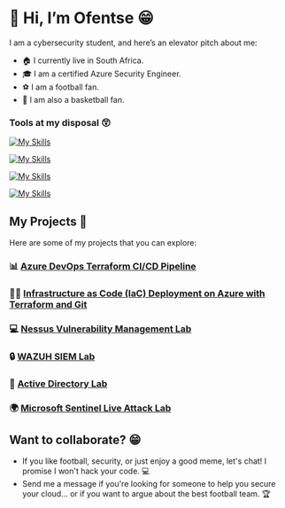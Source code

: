 # 👋 Hi, I’m Ofentse 😁

I am a cybersecurity student, and here’s an elevator pitch about me:

- 🏠 I currently live in South Africa.
- 🎓 I am a certified Azure Security Engineer.
- ⚽ I am a football fan.
- 🏀 I am also a basketball fan.

<!---
OLekgetho/OLekgetho is a ✨ special ✨ repository because its `README.md` (this file) appears on your GitHub profile.
You can click the Preview link to take a look at your changes.
--->

### Tools at my disposal 😲

[![My Skills](https://skillicons.dev/icons?i=azure,git,terraform,githubactions)](https://skillicons.dev)

[![My Skills](https://skillicons.dev/icons?i=py,vscode,kubernetes,docker)](https://skillicons.dev)

[![My Skills](https://skillicons.dev/icons?i=js,html,css,kali)](https://skillicons.dev)

[![My Skills](https://skillicons.dev/icons?i=cs,bash,dotnet,linux)](https://skillicons.dev)

## My Projects 🚀

Here are some of my projects that you can explore:


### 📊 [Azure DevOps Terraform CI/CD Pipeline](https://github.com/OLekgetho/Azure_DevOps_Terraform_CI-CD_Pipeline_Project)
### 🧑‍💻 [Infrastructure as Code (IaC) Deployment on Azure with Terraform and Git](https://github.com/OLekgetho/IaC_Terraform)
### 💻 [Nessus Vulnerability Management Lab](https://github.com/OLekgetho/Nessus-Vulnerability-Management-Lab)
### 🔒 [WAZUH SIEM Lab](https://github.com/OLekgetho/Wazuh_SIEM_Brute-Force_Attack_Demonstration_Home_Lab)
### 👥 [Active Directory Lab](https://github.com/OLekgetho/Active-Directory-Lab)
### 🌍 [Microsoft Sentinel Live Attack Lab](https://github.com/OLekgetho/Microsoft-Sentinel-Live-Attack-Demonstration-Home-Lab)


## Want to collaborate? 😁

- If you like football, security, or just enjoy a good meme, let's chat! I promise I won't hack your code. 💻
- Send me a message if you're looking for someone to help you secure your cloud... or if you want to argue about the best football team. 🏆
